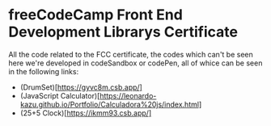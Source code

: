 # freeCodeCamp Front End Development Librarys Certificate

All the code related to the FCC certificate, the codes which can't be seen here we're developed in codeSandbox or codePen, all of whice can be seen in the following links:

- (DrumSet)[https://gyvc8m.csb.app/]
- (JavaScript Calculator)[https://leonardo-kazu.github.io/Portfolio/Calculadora%20js/index.html]
- (25+5 Clock)[https://ikmm93.csb.app/]